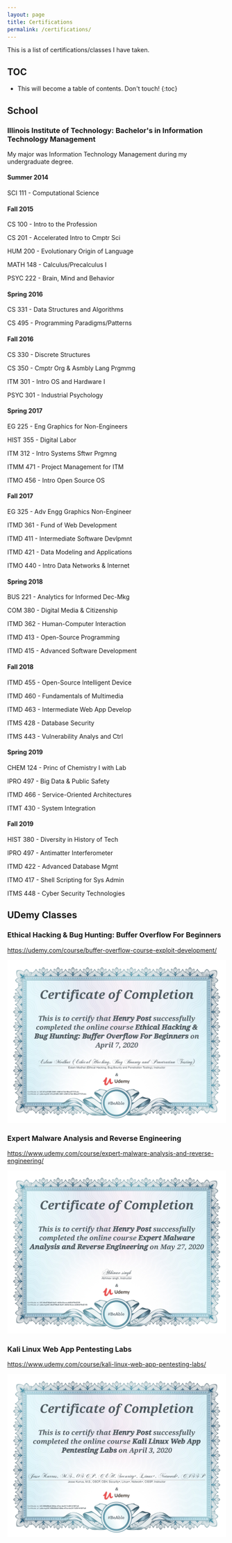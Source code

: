 ```yaml
---
layout: page
title: Certifications
permalink: /certifications/
---
```


This is a list of certifications/classes I have taken.

## TOC
* This will become a table of contents. Don't touch!
{:toc}

## School

### Illinois Institute of Technology: Bachelor's in Information Technology Management

My major was Information Technology Management during my undergraduate degree.

#### Summer 2014
SCI 111 - Computational Science

#### Fall 2015
CS   100 - Intro to the Profession

CS   201 - Accelerated Intro to Cmptr Sci

HUM  200 - Evolutionary Origin of Language

MATH 148 - Calculus/Precalculus I

PSYC 222 - Brain, Mind and Behavior

#### Spring 2016
CS 331 - Data Structures and Algorithms

CS 495 - Programming Paradigms/Patterns

#### Fall 2016
CS   330 - Discrete Structures

CS   350 - Cmptr Org & Asmbly Lang Prgmmg

ITM  301 - Intro OS and Hardware I

PSYC 301 - Industrial Psychology

#### Spring 2017
EG   225 - Eng Graphics for Non-Engineers

HIST 355 - Digital Labor

ITM  312 - Intro Systems Sftwr Prgmng

ITMM 471 - Project Management for ITM

ITMO 456 - Intro Open Source OS


#### Fall 2017

EG   325 - Adv Engg Graphics Non-Engineer  

ITMD 361 - Fund of Web Development  

ITMD 411 - Intermediate Software Devlpmnt  

ITMD 421 - Data Modeling and Applications  

ITMO 440 - Intro Data Networks & Internet 

#### Spring 2018
BUS  221 - Analytics for Informed Dec-Mkg  

COM  380 - Digital Media & Citizenship  

ITMD 362 - Human-Computer Interaction  

ITMD 413 - Open-Source Programming  

ITMD 415 - Advanced Software Development 


#### Fall 2018
ITMD 455 - Open-Source Intelligent Device  

ITMD 460 - Fundamentals of Multimedia  

ITMD 463 - Intermediate Web App Develop  

ITMS 428 - Database Security  

ITMS 443 - Vulnerability Analys and Ctrl 


#### Spring 2019
CHEM 124 - Princ of Chemistry I with Lab  

IPRO 497 - Big Data & Public Safety  

ITMD 466 - Service-Oriented Architectures  

ITMT 430 - System Integration 

#### Fall 2019
HIST 380 - Diversity in History of Tech  

IPRO 497 - Antimatter Interferometer  

ITMD 422 - Advanced Database Mgmt

ITMO 417 - Shell Scripting for Sys Admin  

ITMS 448 - Cyber Security Technologies 

## UDemy Classes

### Ethical Hacking & Bug Hunting: Buffer Overflow For Beginners

<https://udemy.com/course/buffer-overflow-course-exploit-development/>

![](/static/images/udemy-certificates/UC-01ed10f6-3061-436f-b74d-f6be27737cdc.jpg)

### Expert Malware Analysis and Reverse Engineering

<https://www.udemy.com/course/expert-malware-analysis-and-reverse-engineering/>

![](/static/images/udemy-certificates/UC-4bd750a8-8a31-443b-9cce-eb92d76d21f8.jpg)

### Kali Linux Web App Pentesting Labs

<https://www.udemy.com/course/kali-linux-web-app-pentesting-labs/>

![](/static/images/udemy-certificates/UC-f69d96a5-084a-47ee-be3f-7c501416f7a8.jpg)